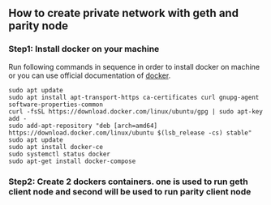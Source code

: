 ## How to create private network with geth and parity node

### Step1: Install docker on your machine 
  Run following commands in sequence in order to install docker on machine or you can use official documentation of [docker](https://docs.docker.com/install/linux/docker-ce/ubuntu/).

  ```linux
sudo apt update
sudo apt install apt-transport-https ca-certificates curl gnupg-agent software-properties-common
curl -fsSL https://download.docker.com/linux/ubuntu/gpg | sudo apt-key add -
sudo add-apt-repository "deb [arch=amd64] https://download.docker.com/linux/ubuntu $(lsb_release -cs) stable"
sudo apt update
sudo apt install docker-ce
sudo systemctl status docker
sudo apt-get install docker-compose
```
  
### Step2: Create 2 dockers containers. one is used to run geth client node and second will be used to run parity client node 
